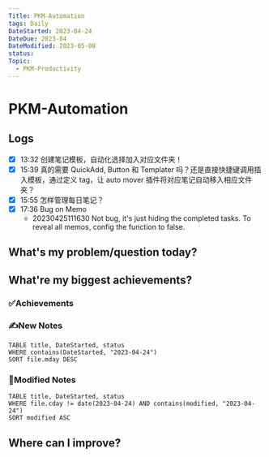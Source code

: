 ```yaml
---
Title: PKM-Automation
tags: Daily
DateStarted: 2023-04-24
DateDue: 2023-04
DateModified: 2023-05-08
status:
Topic:
  - PKM-Productivity
---
```


# PKM-Automation

## Logs

- [x] 13:32 创建笔记模板，自动化选择加入对应文件夹！
- [x] 15:39 真的需要 QuickAdd, Button 和 Templater 吗？还是直接快捷键调用插入模板，通过定义 tag，让 auto mover 插件将对应笔记自动移入相应文件夹？
- [x] 15:55 怎样管理每日笔记？
- [x] 17:36 Bug on Memo
  - 20230425111630 Not bug, it's just hiding the completed tasks. To reveal all memos, config the function to false.

## What's my problem/question today?

## What're my biggest achievements?

### ✅Achievements

### ✍️New Notes

```dataview
TABLE title, DateStarted, status
WHERE contains(DateStarted, "2023-04-24")
SORT file.mday DESC
```

### 📝Modified Notes

```dataview
TABLE title, DateStarted, status
WHERE file.cday != date(2023-04-24) AND contains(modified, "2023-04-24")
SORT modified ASC
```

## Where can I improve?
